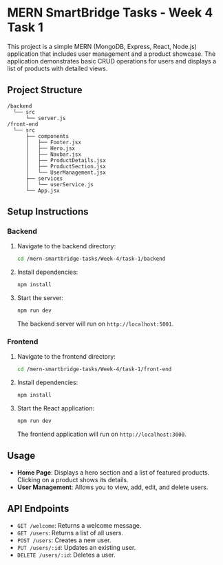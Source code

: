 # MERN SmartBridge Tasks - Week 4 Task 1

This project is a simple MERN (MongoDB, Express, React, Node.js) application that includes user management and a product showcase. The application demonstrates basic CRUD operations for users and displays a list of products with detailed views.

## Project Structure

```
/backend
  └── src
      └── server.js
/front-end
  └── src
      ├── components
      │   ├── Footer.jsx
      │   ├── Hero.jsx
      │   ├── Navbar.jsx
      │   ├── ProductDetails.jsx
      │   ├── ProductSection.jsx
      │   └── UserManagement.jsx
      ├── services
      │   └── userService.js
      └── App.jsx
```

## Setup Instructions

### Backend

1. Navigate to the backend directory:

   ```sh
   cd /mern-smartbridge-tasks/Week-4/task-1/backend
   ```

2. Install dependencies:

   ```sh
   npm install
   ```

3. Start the server:

   ```sh
   npm run dev
   ```

   The backend server will run on `http://localhost:5001`.

### Frontend

1. Navigate to the frontend directory:

   ```sh
   cd /mern-smartbridge-tasks/Week-4/task-1/front-end
   ```

2. Install dependencies:

   ```sh
   npm install
   ```

3. Start the React application:

   ```sh
   npm run dev
   ```

   The frontend application will run on `http://localhost:3000`.

## Usage

- **Home Page**: Displays a hero section and a list of featured products. Clicking on a product shows its details.
- **User Management**: Allows you to view, add, edit, and delete users.

## API Endpoints

- `GET /welcome`: Returns a welcome message.
- `GET /users`: Returns a list of all users.
- `POST /users`: Creates a new user.
- `PUT /users/:id`: Updates an existing user.
- `DELETE /users/:id`: Deletes a user.
